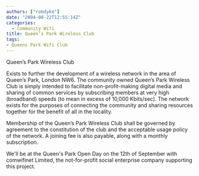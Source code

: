 ```yaml
---
authors: ["robdyke"]
date: "2004-08-22T12:55:14Z"
categories:
  - Community Wifi
title: Queen’s Park Wireless Club
tags:
- Queens Park Wifi Club
---
```

Queen’s Park Wireless Club

Exists to further the development of a wireless network in the area of Queen’s Park, London NW6. The community owned Queen’s Park Wireless Club is simply intended to facilitate non-profit-making digital media and sharing of common services by subscribing members at very high (broadband) speeds (to mean in excess of 10,000 Kbits/sec). The network exists for the purposes of connecting the community and sharing resources together for the benefit of all in the locality.

Membership of the Queen’s Park Wireless Club shall be governed by agreement to the constitution of the club and the acceptable usage policy of the network. A joining fee is also payable, along with a monthly subscription.

We'll be at the Queen's Park Open Day on the 12th of September with comwifinet Limited, the not-for-profit social enterprise company supporting this project.

<!-- ![](http://www.theglobalvoyage.com/robdyke/comwifinet_lo.jpg) -->
